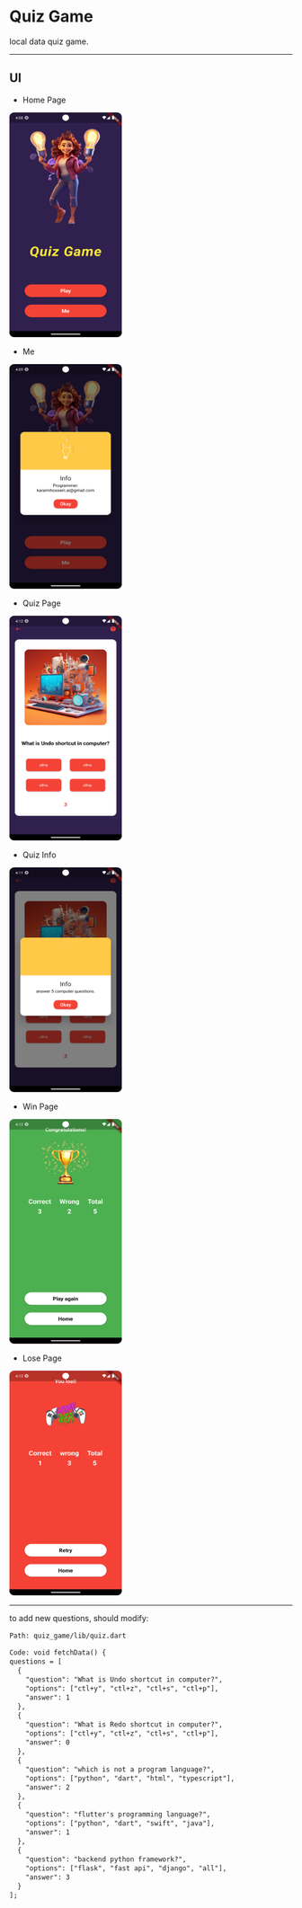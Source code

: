 # Quiz Game

local data quiz game.

***

## UI

* Home Page

<img src="ui_images/home.png" alt="home-page" width="200" height="400"/>

* Me

<img src="ui_images/info.png" alt="info" width="200" height="400"/>

* Quiz Page

<img src="ui_images/quiz.png" alt="quiz-page" width="200" height="400"/>

* Quiz Info

<img src="ui_images/quiz_info.png" alt="quiz_info-page" width="200" height="400"/>

* Win Page

<img src="ui_images/win.png" alt="win-page" width="200" height="400"/>

* Lose Page

<img src="ui_images/lose.png" alt="lose-page" width="200" height="400"/>

***

to add new questions, should modify:

```text
Path: quiz_game/lib/quiz.dart
```

    Code: void fetchData() {
    questions = [
      {
        "question": "What is Undo shortcut in computer?",
        "options": ["ctl+y", "ctl+z", "ctl+s", "ctl+p"],
        "answer": 1
      },
      {
        "question": "What is Redo shortcut in computer?",
        "options": ["ctl+y", "ctl+z", "ctl+s", "ctl+p"],
        "answer": 0
      },
      {
        "question": "which is not a program language?",
        "options": ["python", "dart", "html", "typescript"],
        "answer": 2
      },
      {
        "question": "flutter's programming language?",
        "options": ["python", "dart", "swift", "java"],
        "answer": 1
      },
      {
        "question": "backend python framework?",
        "options": ["flask", "fast api", "django", "all"],
        "answer": 3
      }
    ];

